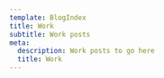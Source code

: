 ```yaml
---
template: BlogIndex
title: Work
subtitle: Work posts
meta:
  description: Work posts to go here
  title: Work
---
```


